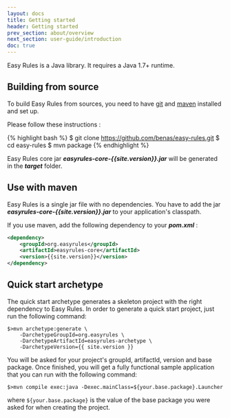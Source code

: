 ```yaml
---
layout: docs
title: Getting started
header: Getting started
prev_section: about/overview
next_section: user-guide/introduction
doc: true
---
```


Easy Rules is a Java library. It requires a Java 1.7+ runtime.

## Building from source

To build Easy Rules from sources, you need to have [git](http://www.git-scm.com) and [maven](http://maven.apache.org/) installed and set up.

Please follow these instructions :

{% highlight bash %}
$ git clone https://github.com/benas/easy-rules.git
$ cd easy-rules
$ mvn package
{% endhighlight %}

Easy Rules core jar **_easyrules-core-{{site.version}}.jar_** will be generated in the **_target_** folder.

## Use with maven

Easy Rules is a single jar file with no dependencies. You have to add the jar **_easyrules-core-{{site.version}}.jar_** to your application's classpath.

If you use maven, add the following dependency to your **_pom.xml_** :

```xml
<dependency>
    <groupId>org.easyrules</groupId>
    <artifactId>easyrules-core</artifactId>
    <version>{{site.version}}</version>
</dependency>
```

## Quick start archetype

The quick start archetype generates a skeleton project with the right dependency to Easy Rules. 
In order to generate a quick start project, just run the following command:

```
$>mvn archetype:generate \
    -DarchetypeGroupId=org.easyrules \
    -DarchetypeArtifactId=easyrules-archetype \
    -DarchetypeVersion={{ site.version }}
```

You will be asked for your project's groupId, artifactId, version and base package. Once finished, you will get a fully 
functional sample application that you can run with the following command:

```
$>mvn compile exec:java -Dexec.mainClass=${your.base.package}.Launcher
```

where `${your.base.package}` is the value of the base package you were asked for when creating the project.

